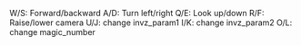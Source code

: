 W/S: Forward/backward
A/D: Turn left/right
Q/E: Look up/down
R/F: Raise/lower camera
U/J: change invz_param1
I/K: change invz_param2
O/L: change magic_number